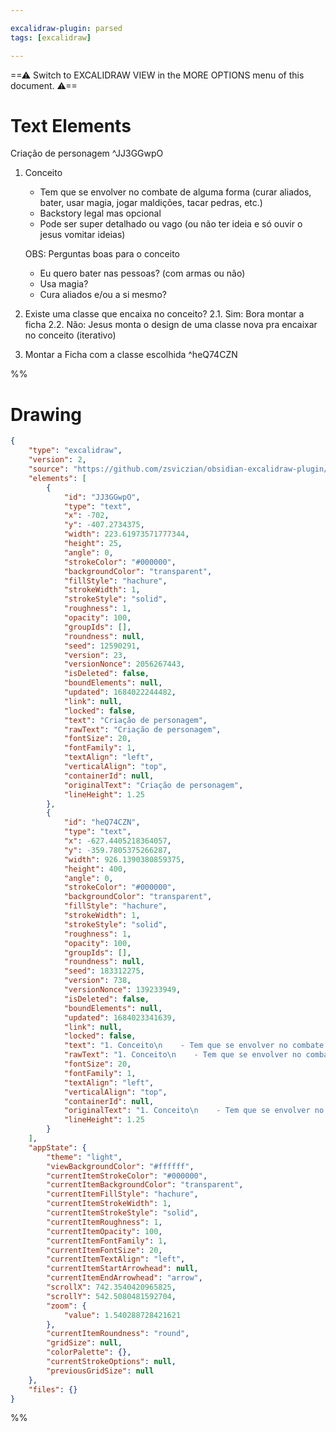 ```yaml
---

excalidraw-plugin: parsed
tags: [excalidraw]

---
```

==⚠  Switch to EXCALIDRAW VIEW in the MORE OPTIONS menu of this document. ⚠==


# Text Elements
Criação de personagem ^JJ3GGwpO

1. Conceito
    - Tem que se envolver no combate de alguma forma (curar aliados, bater,
           usar magia, jogar maldições, tacar pedras, etc.)
    - Backstory legal mas opcional
    - Pode ser super detalhado ou vago (ou não ter ideia e só ouvir o jesus vomitar ideias)

    OBS: Perguntas boas para o conceito
      - Eu quero bater nas pessoas? (com armas ou não)
      - Usa magia?
      - Cura aliados e/ou a si mesmo?

2. Existe uma classe que encaixa no conceito?
    2.1. Sim: Bora montar a ficha
    2.2. Não: Jesus monta o design de uma classe nova pra encaixar no conceito (iterativo)

3. Montar a Ficha com a classe escolhida ^heQ74CZN

%%
# Drawing
```json
{
	"type": "excalidraw",
	"version": 2,
	"source": "https://github.com/zsviczian/obsidian-excalidraw-plugin/releases/tag/1.8.22",
	"elements": [
		{
			"id": "JJ3GGwpO",
			"type": "text",
			"x": -702,
			"y": -407.2734375,
			"width": 223.61973571777344,
			"height": 25,
			"angle": 0,
			"strokeColor": "#000000",
			"backgroundColor": "transparent",
			"fillStyle": "hachure",
			"strokeWidth": 1,
			"strokeStyle": "solid",
			"roughness": 1,
			"opacity": 100,
			"groupIds": [],
			"roundness": null,
			"seed": 12590291,
			"version": 23,
			"versionNonce": 2056267443,
			"isDeleted": false,
			"boundElements": null,
			"updated": 1684022244482,
			"link": null,
			"locked": false,
			"text": "Criação de personagem",
			"rawText": "Criação de personagem",
			"fontSize": 20,
			"fontFamily": 1,
			"textAlign": "left",
			"verticalAlign": "top",
			"containerId": null,
			"originalText": "Criação de personagem",
			"lineHeight": 1.25
		},
		{
			"id": "heQ74CZN",
			"type": "text",
			"x": -627.4405218364057,
			"y": -359.7805375266287,
			"width": 926.1390380859375,
			"height": 400,
			"angle": 0,
			"strokeColor": "#000000",
			"backgroundColor": "transparent",
			"fillStyle": "hachure",
			"strokeWidth": 1,
			"strokeStyle": "solid",
			"roughness": 1,
			"opacity": 100,
			"groupIds": [],
			"roundness": null,
			"seed": 183312275,
			"version": 738,
			"versionNonce": 139233949,
			"isDeleted": false,
			"boundElements": null,
			"updated": 1684023341639,
			"link": null,
			"locked": false,
			"text": "1. Conceito\n    - Tem que se envolver no combate de alguma forma (curar aliados, bater,\n           usar magia, jogar maldições, tacar pedras, etc.)\n    - Backstory legal mas opcional\n    - Pode ser super detalhado ou vago (ou não ter ideia e só ouvir o jesus vomitar ideias)\n\n    OBS: Perguntas boas para o conceito\n      - Eu quero bater nas pessoas? (com armas ou não)\n      - Usa magia?\n      - Cura aliados e/ou a si mesmo?\n\n2. Existe uma classe que encaixa no conceito?\n    2.1. Sim: Bora montar a ficha\n    2.2. Não: Jesus monta o design de uma classe nova pra encaixar no conceito (iterativo)\n\n3. Montar a Ficha com a classe escolhida",
			"rawText": "1. Conceito\n    - Tem que se envolver no combate de alguma forma (curar aliados, bater,\n           usar magia, jogar maldições, tacar pedras, etc.)\n    - Backstory legal mas opcional\n    - Pode ser super detalhado ou vago (ou não ter ideia e só ouvir o jesus vomitar ideias)\n\n    OBS: Perguntas boas para o conceito\n      - Eu quero bater nas pessoas? (com armas ou não)\n      - Usa magia?\n      - Cura aliados e/ou a si mesmo?\n\n2. Existe uma classe que encaixa no conceito?\n    2.1. Sim: Bora montar a ficha\n    2.2. Não: Jesus monta o design de uma classe nova pra encaixar no conceito (iterativo)\n\n3. Montar a Ficha com a classe escolhida",
			"fontSize": 20,
			"fontFamily": 1,
			"textAlign": "left",
			"verticalAlign": "top",
			"containerId": null,
			"originalText": "1. Conceito\n    - Tem que se envolver no combate de alguma forma (curar aliados, bater,\n           usar magia, jogar maldições, tacar pedras, etc.)\n    - Backstory legal mas opcional\n    - Pode ser super detalhado ou vago (ou não ter ideia e só ouvir o jesus vomitar ideias)\n\n    OBS: Perguntas boas para o conceito\n      - Eu quero bater nas pessoas? (com armas ou não)\n      - Usa magia?\n      - Cura aliados e/ou a si mesmo?\n\n2. Existe uma classe que encaixa no conceito?\n    2.1. Sim: Bora montar a ficha\n    2.2. Não: Jesus monta o design de uma classe nova pra encaixar no conceito (iterativo)\n\n3. Montar a Ficha com a classe escolhida",
			"lineHeight": 1.25
		}
	],
	"appState": {
		"theme": "light",
		"viewBackgroundColor": "#ffffff",
		"currentItemStrokeColor": "#000000",
		"currentItemBackgroundColor": "transparent",
		"currentItemFillStyle": "hachure",
		"currentItemStrokeWidth": 1,
		"currentItemStrokeStyle": "solid",
		"currentItemRoughness": 1,
		"currentItemOpacity": 100,
		"currentItemFontFamily": 1,
		"currentItemFontSize": 20,
		"currentItemTextAlign": "left",
		"currentItemStartArrowhead": null,
		"currentItemEndArrowhead": "arrow",
		"scrollX": 742.3540420965825,
		"scrollY": 542.5080481592704,
		"zoom": {
			"value": 1.540288728421621
		},
		"currentItemRoundness": "round",
		"gridSize": null,
		"colorPalette": {},
		"currentStrokeOptions": null,
		"previousGridSize": null
	},
	"files": {}
}
```
%%